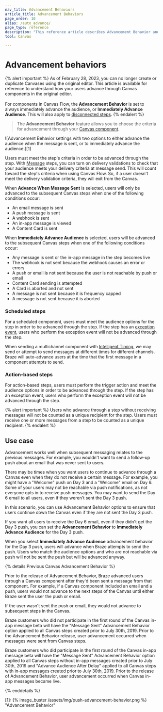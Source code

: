 ```yaml
---
nav_title: Advancement Behaviors
article_title: Advancement Behaviors
page_order: 10
alias: /auto_advance/
page_type: reference
description: "This reference article describes Advancement Behavior and covers various scenarios that may come up as you advance through a Canvas."
tool: Canvas

---
```


# Advancement behaviors

{% alert important %}
As of February 28, 2023, you can no longer create or duplicate Canvases using the original editor. This article is available for reference to understand how your users advance through Canvas components in the original editor. <br><br>For components in Canvas Flow, the **Advancement Behavior** is set to always immediately advance the audience, or **Immediately Advance Audience**. This will also apply to [disconnected steps]({{site.baseurl}}/user_guide/engagement_tools/canvas/managing_canvases/change_your_canvas_after_launch/#disconnected-steps/).
{% endalert %}

> The **Advancement Behavior** feature allows you to choose the criteria for advancement through your [Canvas component]({{site.baseurl}}/user_guide/engagement_tools/canvas/canvas_components/about/). 

![Advancement Behavior settings with two options to either advance the audience when the message is sent, or to immediately advance the audience.][1]

Users must meet the step's criteria in order to be advanced through the step. With [Message]({{site.baseurl}}/user_guide/engagement_tools/canvas/canvas_components/message_step/) steps, you can turn on delivery validations to check that your audience meets your delivery criteria at message send. This will count toward the step's criteria when using Canvas Flow. So, if a user doesn't meet the delivery validation criteria, they will exit from the Canvas.

When **Advance When Message Sent** is selected, users will only be advanced to the subsequent Canvas steps when one of the following conditions occur:

- An email message is sent
- A push message is sent
- A webhook is sent
- An in-app message is viewed
- A Content Card is sent

When **Immediately Advance Audience** is selected, users will be advanced to the subsequent Canvas steps when one of the following conditions occur:

- Any message is sent or the in-app message in the step becomes live
- The webhook is not sent because the webhook causes an error or errors
- A push or email is not sent because the user is not reachable by push or email
- Content Card sending is attempted 
- A Card is aborted and not sent
- A message is not sent because it is frequency capped
- A message is not sent because it is aborted

### Scheduled steps

For a scheduled component, users must meet the audience options for the step in order to be advanced through the step. If the step has an [exception event]({{site.baseurl}}/user_guide/engagement_tools/canvas/create_a_canvas/exception_events/), users who perform the exception event will not be advanced through the step.

When sending a multichannel component with [Intelligent Timing]({{site.baseurl}}/user_guide/brazeai/intelligence/intelligent_timing/), we may send or attempt to send messages at different times for different channels. Braze will auto-advance users at the time that the first message in a component attempts to send.

### Action-based steps

For action-based steps, users must perform the trigger action and meet the audience options in order to be advanced through the step. If the step has an exception event, users who perform the exception event will not be advanced through the step.

{% alert important %}
Users who advance through a step without receiving messages will not be counted as a unique recipient for the step. Users must receive one or more messages from a step to be counted as a unique recipient.
{% endalert %}

## Use case

Advancement works well when subsequent messaging relates to the previous messages. For example, you wouldn't want to send a follow-up push about an email that was never sent to users.

There may be times when you want users to continue to advance through a Canvas even when they do not receive a certain message. For example, you might have a "Welcome" push on Day 3 and a "Welcome" email on Day 6. Some of your users may not be reachable via push notifications, as not everyone opts in to receive push messages. You may want to send the Day 6 email to all users, even if they weren't sent the Day 3 push.

In this scenario, you can use Advancement Behavior options to ensure that users continue down the Canvas even if they are not sent the Day 3 push.

If you want all users to receive the Day 6 email, even if they didn't get the Day 3 push, you can set the **Advancement Behavior** to **Immediately Advance Audience**  for the Day 3 push.

When you select **Immediately Advance Audience** advancement behavior for the Day 3 push, users will advance when Braze attempts to send the push. Users who match the audience options and who are not reachable via push will not be sent the push but will be advanced anyway.

{% details Previous Canvas Advancement Behavior %}

Prior to the release of Advancement Behavior, Braze advanced users through a Canvas component after they'd been sent a message from that component. For example, if a Canvas component included an email and a push, users would not advance to the next steps of the Canvas until either Braze sent the user the push or email.

If the user wasn't sent the push or email, they would not advance to subsequent steps in the Canvas.

Braze customers who did not participate in the first round of the Canvas in-app message beta will have the "Message Sent" Advancement Behavior option applied to all Canvas steps created prior to July 30th, 2019. Prior to the Advancement Behavior release, user advancement occurred when messages were sent from Canvas steps.

Braze customers who did participate in the first round of the Canvas in-app message beta will have the "Message Sent" Advancement Behavior option applied to all Canvas steps without in-app messages created prior to July 30th, 2019 and "Advance Audience After Delay" applied to all Canvas steps with in-app messages created prior to July 30th, 2019. Prior to the release of Advancement Behavior, user advancement occurred when Canvas in-app messages became live.

{% enddetails %}

[1]: {% image_buster /assets/img/push-advancement-behavior.png %} "Advancement Behavior"
